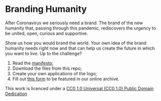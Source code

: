# Branding Humanity

After Coronavirus we seriously need a brand.
The brand of the new humanity that, passing through this pandemic, rediscovers the urgency to be united, open, curious and supportive.

Show us how you would brand the world. Your own idea of the brand humanity needs right now and that can help us create the future in which you want to live.
Up to the challenge?

1. Read the [manifesto](https://medium.com/redshirts/dear-humanity-after-coronavirus-you-seriously-need-a-brand-c061408797d2);
2. Download the files from this repo;
3. Create your own applications of the logo;
4. Fill out [this form](https://forms.gle/4LMoJiZscyNaTyQSA) to be featured in our online archive.

This work is licenced under a [CC0 1.0 Universal (CC0 1.0) Public Domain Dedication](https://creativecommons.org/publicdomain/zero/1.0/)
